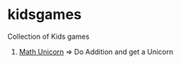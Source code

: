 # kidsgames
Collection of Kids games

1. [Math Unicorn](https://santbob.github.io/kidsgames/math_unicorn.html) => Do Addition and get a Unicorn
